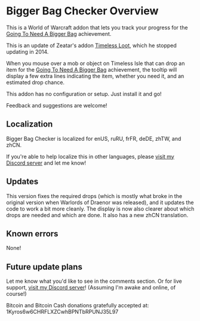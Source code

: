 # Bigger Bag Checker Overview
This is a World of Warcraft addon that lets you track your progress for the [Going To Need A Bigger Bag](https://www.wowhead.com/achievement=8728/going-to-need-a-bigger-bag) achievement.

This is an update of Zeatar's addon [Timeless Loot](https://www.curseforge.com/wow/addons/timeless-loot), which he stopped updating in 2014.

When you mouse over a mob or object on Timeless Isle that can drop an item for the [Going To Need A Bigger Bag](https://www.wowhead.com/achievement=8728/going-to-need-a-bigger-bag) achievement, the tooltip will display a few extra lines indicating the item, whether you need it, and an estimated drop chance.

This addon has no configuration or setup. Just install it and go!

Feedback and suggestions are welcome!

## Localization
Bigger Bag Checker is localized for enUS, ruRU, frFR, deDE, zhTW, and zhCN.

If you're able to help localize this in other languages, please [visit my Discord server](https://discord.gg/YRBDrxQ) and let me know!

## Updates
This version fixes the required drops (which is mostly what broke in the original version when Warlords of Draenor was released), and it updates the code to work a bit more cleanly. The display is now also clearer about which drops are needed and which are done. It also has a new zhCN translation.

## Known errors
None!

## Future update plans
Let me know what you'd like to see in the comments section. Or for live support, [visit my Discord server](https://discord.gg/YRBDrxQ)! (Assuming I'm awake and online, of course!)

Bitcoin and Bitcoin Cash donations gratefully accepted at: 1Kyros6w6CHRFLXZCwhBPNTbRPUNJ35L97
